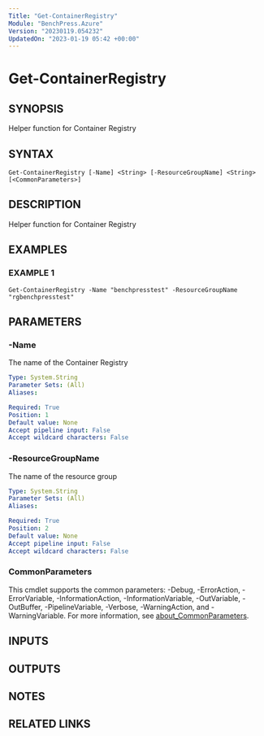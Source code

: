 ```yaml
---
Title: "Get-ContainerRegistry"
Module: "BenchPress.Azure"
Version: "20230119.054232"
UpdatedOn: "2023-01-19 05:42 +00:00"
---
```

# Get-ContainerRegistry

## SYNOPSIS
Helper function for Container Registry

## SYNTAX

```
Get-ContainerRegistry [-Name] <String> [-ResourceGroupName] <String> [<CommonParameters>]
```

## DESCRIPTION
Helper function for Container Registry

## EXAMPLES

### EXAMPLE 1
```
Get-ContainerRegistry -Name "benchpresstest" -ResourceGroupName "rgbenchpresstest"
```

## PARAMETERS

### -Name
The name of the Container Registry

```yaml
Type: System.String
Parameter Sets: (All)
Aliases:

Required: True
Position: 1
Default value: None
Accept pipeline input: False
Accept wildcard characters: False
```

### -ResourceGroupName
The name of the resource group

```yaml
Type: System.String
Parameter Sets: (All)
Aliases:

Required: True
Position: 2
Default value: None
Accept pipeline input: False
Accept wildcard characters: False
```

### CommonParameters
This cmdlet supports the common parameters: -Debug, -ErrorAction, -ErrorVariable, -InformationAction, -InformationVariable, -OutVariable, -OutBuffer, -PipelineVariable, -Verbose, -WarningAction, and -WarningVariable. For more information, see [about_CommonParameters](http://go.microsoft.com/fwlink/?LinkID=113216).

## INPUTS

## OUTPUTS

## NOTES

## RELATED LINKS

